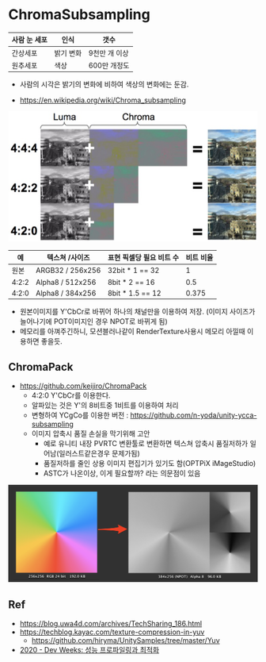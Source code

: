 # ChromaSubsampling

| 사람 눈 세포 | 인식      | 갯수          |
| ------------ | --------- | ------------- |
| 간상세포     | 밝기 변화 | 9천만 개 이상 |
| 원추세포     | 색상      | 600만 개정도  |

- 사람의 시각은 밝기의 변화에 비하여 색상의 변화에는 둔감.

- <https://en.wikipedia.org/wiki/Chroma_subsampling>

![Jab-subsampling-visualized.jpg](../res/Jab-subsampling-visualized.jpg)

| 예    | 텍스쳐 /사이즈   | 표현 픽셀당 필요 비트 수 | 비트 비율 |
| ----- | ---------------- | ------------------------ | --------- |
| 원본  | ARGB32 / 256x256 | 32bit * 1 == 32          | 1         |
| 4:2:2 | Alpha8 / 512x256 | 8bit * 2 == 16           | 0.5       |
| 4:2:0 | Alpha8 / 384x256 | 8bit * 1.5 == 12         | 0.375     |

- 원본이미지를 Y'CbCr로 바뀌어 하나의 채널만을 이용하여 저장. (이미지 사이즈가 늘어나기에 POT이미지인 경우 NPOT로 바뀌게 됨)
- 메모리를 아껴주긴하니, 모션블러나같이 RenderTexture사용시 메모리 아낄때 이용하면 좋을듯.

## ChromaPack

- <https://github.com/keijiro/ChromaPack>
  - 4:2:0 Y'CbCr를 이용한다.
  - 알파있는 것은 Y'의 8비트중 1비트를 이용하여 처리
  - 변형하여 YCgCo를 이용한 버전 : <https://github.com/n-yoda/unity-ycca-subsampling>
  - 이미지 압축시 품질 손실을 막기위해 고안
    - 예로 유니티 내장 PVRTC 변환툴로 변환하면 텍스쳐 압축시 품질저하가 일어남(일러스트같은경우 문제가됨)
    - 품질저하를 줄인 상용 이미지 편집기가 있기도 함(OPTPiX iMageStudio)
    - ASTC가 나온이상, 이게 필요할까? 라는 의문점이 있음

![ChromaPack.png](../res/ChromaPack.png)

## Ref

- <https://blog.uwa4d.com/archives/TechSharing_186.html>
- <https://techblog.kayac.com/texture-compression-in-yuv>
  - <https://github.com/hiryma/UnitySamples/tree/master/Yuv>
- [2020 - Dev Weeks: 성능 프로파일링과 최적화](https://www.youtube.com/watch?v=4kVffWfmJ60&t=4870s)
